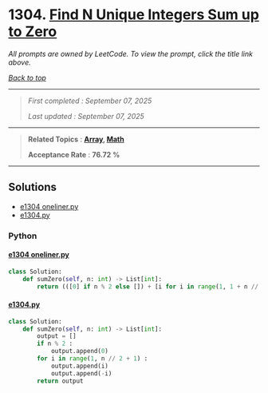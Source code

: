 # 1304. [Find N Unique Integers Sum up to Zero](<https://leetcode.com/problems/find-n-unique-integers-sum-up-to-zero>)

*All prompts are owned by LeetCode. To view the prompt, click the title link above.*

*[Back to top](<../README.md>)*

------

> *First completed : September 07, 2025*
>
> *Last updated : September 07, 2025*

------

> **Related Topics** : **[Array](<by_topic/Array.md>), [Math](<by_topic/Math.md>)**
>
> **Acceptance Rate** : **76.72 %**

------

## Solutions

- [e1304 oneliner.py](<../my-submissions/e1304 oneliner.py>)
- [e1304.py](<../my-submissions/e1304.py>)
### Python
#### [e1304 oneliner.py](<../my-submissions/e1304 oneliner.py>)
```Python
class Solution:
    def sumZero(self, n: int) -> List[int]:
        return (([0] if n % 2 else []) + [i for i in range(1, 1 + n // 2)] + [-i for i in range(1, 1 + n // 2)])
```

#### [e1304.py](<../my-submissions/e1304.py>)
```Python
class Solution:
    def sumZero(self, n: int) -> List[int]:
        output = []
        if n % 2 :
            output.append(0)
        for i in range(1, n // 2 + 1) :
            output.append(i)
            output.append(-i)
        return output
```

